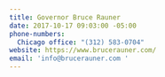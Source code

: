 ```yaml
---
title: Governor Bruce Rauner
date: 2017-10-17 09:03:00 -05:00
phone-numbers:
  Chicago office: "(312) 583-0704"
website: https://www.brucerauner.com/
email: 'info@brucerauner.com '
---
```


